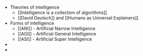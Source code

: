 - Theories of intelligence
	- [[Intelligence is a collection of algorithms]]
	- [[David Deutsch]] and [[Humans as Universal Explainers]]
- Forms of intelligence
	- [[ANI]] - Artificial Narrow Intelligence
	- [[AGI]] - Artificial General Intelligence
	- [[ASI]] - Artificial Super Intelligence
- 
- 
